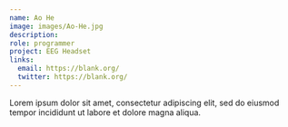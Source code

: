 ```yaml
---
name: Ao He
image: images/Ao-He.jpg
description: 
role: programmer
project: EEG Headset
links:
  email: https://blank.org/
  twitter: https://blank.org/ 
---
```


Lorem ipsum dolor sit amet, consectetur adipiscing elit, sed do eiusmod tempor incididunt ut labore et dolore magna aliqua.
